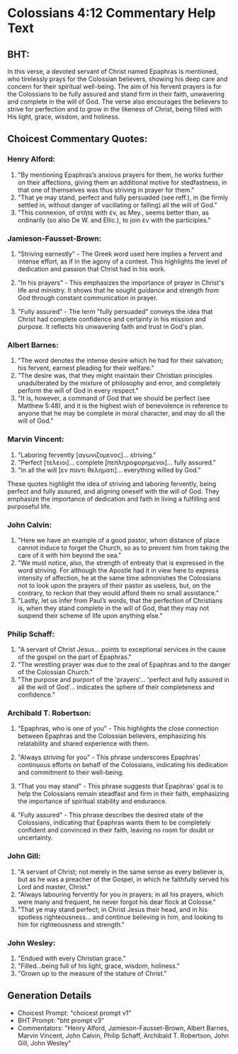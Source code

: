 # Colossians 4:12 Commentary Help Text

## BHT:
In this verse, a devoted servant of Christ named Epaphras is mentioned, who tirelessly prays for the Colossian believers, showing his deep care and concern for their spiritual well-being. The aim of his fervent prayers is for the Colossians to be fully assured and stand firm in their faith, unwavering and complete in the will of God. The verse also encourages the believers to strive for perfection and to grow in the likeness of Christ, being filled with His light, grace, wisdom, and holiness.

## Choicest Commentary Quotes:
### Henry Alford:
1. "By mentioning Epaphras’s anxious prayers for them, he works further on their affections, giving them an additional motive for stedfastness, in that one of themselves was thus striving in prayer for them."
2. "That ye may stand, perfect and fully persuaded (see reff.), in (be firmly settled in, without danger of vacillating or falling) all the will of God."
3. "This connexion, of στῆτε with ἐν, as Mey., seems better than, as ordinarily (so also De W. and Ellic.), to join ἐν with the participles."

### Jamieson-Fausset-Brown:
1. "Striving earnestly" - The Greek word used here implies a fervent and intense effort, as if in the agony of a contest. This highlights the level of dedication and passion that Christ had in his work. 

2. "In his prayers" - This emphasizes the importance of prayer in Christ's life and ministry. It shows that he sought guidance and strength from God through constant communication in prayer. 

3. "Fully assured" - The term "fully persuaded" conveys the idea that Christ had complete confidence and certainty in his mission and purpose. It reflects his unwavering faith and trust in God's plan.

### Albert Barnes:
1. "The word denotes the intense desire which he had for their salvation; his fervent, earnest pleading for their welfare."
2. "The desire was, that they might maintain their Christian principles unadulterated by the mixture of philosophy and error, and completely perform the will of God in every respect."
3. "It is, however, a command of God that we should be perfect (see Matthew 5:48), and it is the highest wish of benevolence in reference to anyone that he may be complete in moral character, and may do all the will of God."

### Marvin Vincent:
1. "Laboring fervently [αγωνιζομενος]... striving." 
2. "Perfect [τελειοι]... complete [πεπληροφορημενοι]... fully assured." 
3. "In all the will [εν παντι θεληματι]... everything willed by God."

These quotes highlight the idea of striving and laboring fervently, being perfect and fully assured, and aligning oneself with the will of God. They emphasize the importance of dedication and faith in living a fulfilling and purposeful life.

### John Calvin:
1. "Here we have an example of a good pastor, whom distance of place cannot induce to forget the Church, so as to prevent him from taking the care of it with him beyond the sea."
2. "We must notice, also, the strength of entreaty that is expressed in the word striving. For although the Apostle had it in view here to express intensity of affection, he at the same time admonishes the Colossians not to look upon the prayers of their pastor as useless, but, on the contrary, to reckon that they would afford them no small assistance."
3. "Lastly, let us infer from Paul’s words, that the perfection of Christians is, when they stand complete in the will of God, that they may not suspend their scheme of life upon anything else."

### Philip Schaff:
1. "A servant of Christ Jesus... points to exceptional services in the cause of the gospel on the part of Epaphras." 
2. "The wrestling prayer was due to the zeal of Epaphras and to the danger of the Colossian Church."
3. "The purpose and purport of the 'prayers'... 'perfect and fully assured in all the will of God'... indicates the sphere of their completeness and confidence."

### Archibald T. Robertson:
1. "Epaphras, who is one of you" - This highlights the close connection between Epaphras and the Colossian believers, emphasizing his relatability and shared experience with them.

2. "Always striving for you" - This phrase underscores Epaphras' continuous efforts on behalf of the Colossians, indicating his dedication and commitment to their well-being.

3. "That you may stand" - This phrase suggests that Epaphras' goal is to help the Colossians remain steadfast and firm in their faith, emphasizing the importance of spiritual stability and endurance.

4. "Fully assured" - This phrase describes the desired state of the Colossians, indicating that Epaphras wants them to be completely confident and convinced in their faith, leaving no room for doubt or uncertainty.

### John Gill:
1. "A servant of Christ; not merely in the same sense as every believer is, but as he was a preacher of the Gospel, in which he faithfully served his Lord and master, Christ."
2. "Always labouring fervently for you in prayers; in all his prayers, which were many and frequent, he never forgot his dear flock at Colosse."
3. "That ye may stand perfect; in Christ Jesus their head, and in his spotless righteousness... and continue believing in him, and looking to him for righteousness and strength."

### John Wesley:
1. "Endued with every Christian grace."
2. "Filled...being full of his light, grace, wisdom, holiness."
3. "Grown up to the measure of the stature of Christ."


## Generation Details
- Choicest Prompt: "choicest prompt v1"
- BHT Prompt: "bht prompt v3"
- Commentators: "Henry Alford, Jamieson-Fausset-Brown, Albert Barnes, Marvin Vincent, John Calvin, Philip Schaff, Archibald T. Robertson, John Gill, John Wesley"
